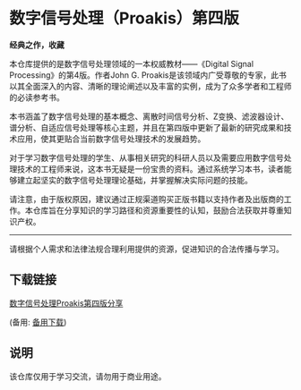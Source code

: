 # 数字信号处理（Proakis）第四版

**经典之作，收藏**

本仓库提供的是数字信号处理领域的一本权威教材——《Digital Signal Processing》的第4版。作者John G. Proakis是该领域内广受尊敬的专家，此书以其全面深入的内容、清晰的理论阐述以及丰富的实例，成为了众多学者和工程师的必读参考书。

本书涵盖了数字信号处理的基本概念、离散时间信号分析、Z变换、滤波器设计、谱分析、自适应信号处理等核心主题，并且在第四版中更新了最新的研究成果和技术应用，使其更贴合当前数字信号处理技术的发展趋势。

对于学习数字信号处理的学生、从事相关研究的科研人员以及需要应用数字信号处理技术的工程师来说，这本书无疑是一份宝贵的资料。通过系统学习本书，读者能够建立起坚实的数字信号处理理论基础，并掌握解决实际问题的技能。

请注意，由于版权原因，建议通过正规渠道购买正版书籍以支持作者及出版商的工作。本仓库旨在分享知识的学习路径和资源重要性的认知，鼓励合法获取并尊重知识产权。

---

请根据个人需求和法律法规合理利用提供的资源，促进知识的合法传播与学习。

## 下载链接
[数字信号处理Proakis第四版分享](https://pan.quark.cn/s/35b03480603d) 

(备用: [备用下载](https://pan.baidu.com/s/1XM0ndtxQufAy-GfS4n4M9A?pwd=1234))

## 说明

该仓库仅用于学习交流，请勿用于商业用途。
